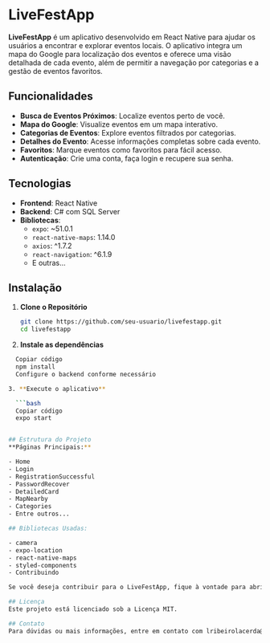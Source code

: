 # LiveFestApp

**LiveFestApp** é um aplicativo desenvolvido em React Native para ajudar os usuários a encontrar e explorar eventos locais. O aplicativo integra um mapa do Google para localização dos eventos e oferece uma visão detalhada de cada evento, além de permitir a navegação por categorias e a gestão de eventos favoritos.

## Funcionalidades

- **Busca de Eventos Próximos**: Localize eventos perto de você.
- **Mapa do Google**: Visualize eventos em um mapa interativo.
- **Categorias de Eventos**: Explore eventos filtrados por categorias.
- **Detalhes do Evento**: Acesse informações completas sobre cada evento.
- **Favoritos**: Marque eventos como favoritos para fácil acesso.
- **Autenticação**: Crie uma conta, faça login e recupere sua senha.

## Tecnologias

- **Frontend**: React Native
- **Backend**: C# com SQL Server
- **Bibliotecas**:
  - `expo`: ~51.0.1
  - `react-native-maps`: 1.14.0
  - `axios`: ^1.7.2
  - `react-navigation`: ^6.1.9
  - E outras...

## Instalação

1. **Clone o Repositório**

   ```bash
   git clone https://github.com/seu-usuario/livefestapp.git
   cd livefestapp

  2. **Instale as dependências**

  ```bash
    Copiar código
    npm install
    Configure o backend conforme necessário

  3. **Execute o aplicativo**

    ```bash
    Copiar código
    expo start


## Estrutura do Projeto
**Páginas Principais:**

- Home
- Login
- RegistrationSuccessful
- PasswordRecover
- DetailedCard
- MapNearby
- Categories
- Entre outros...
  
  ## Bibliotecas Usadas:

- camera
- expo-location
- react-native-maps
- styled-components
- Contribuindo

Se você deseja contribuir para o LiveFestApp, fique à vontade para abrir uma issue ou enviar um pull request. Suas contribuições são bem-vindas!

## Licença
Este projeto está licenciado sob a Licença MIT.

## Contato
Para dúvidas ou mais informações, entre em contato com lribeirolacerda@gmail.com.
